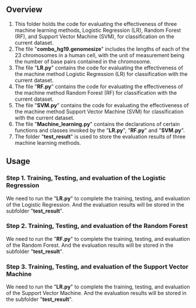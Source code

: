 ## Overview
1. This folder holds the code for evaluating the effectiveness of three machine learning methods, Logistic Regression (LR), Random Forest (RF), and Support Vector Machine (SVM), for classification on the current dataset.  
2. The file "**combo_hg19.genomesize**" includes the lengths of each of the 23 chromosomes in a human cell, with the unit of measurement being the number of base pairs contained in the chromosome.
3. The file "**LR.py**" contains the code for evaluating the effectiveness of the machine method Logistic Regression (LR) for classification with the current dataset.
4. The file "**RF.py**" contains the code for evaluating the effectiveness of the machine method Random Forest (RF) for classification with the current dataset.
5. The file "**SVM.py**" contains the code for evaluating the effectiveness of the machine method Support Vector Machine (SVM) for classification with the current dataset.
6. The file "**Machine_learning.py**" contains the declarations of certain functions and classes invoked by the "**LR.py**", "**RF.py**" and "**SVM.py**".
7. The folder "**test_result**" is used to store the evaluation results of three machine learning methods.

## Usage 
### Step 1. Training, Testing, and evaluation of the Logistic Regression
We need to run the "**LR.py**" to complete the training, testing, and evaluation of the Logistic Regression. And the evaluation results will be stored in the subfolder "**test_result**".
### Step 2. Training, Testing, and evaluation of the Random Forest
We need to run the "**RF.py**" to complete the training, testing, and evaluation of the Random Forest. And the evaluation results will be stored in the subfolder "**test_result**".
### Step 3. Training, Testing, and evaluation of the Support Vector Machine
We need to run the "**LR.py**" to complete the training, testing, and evaluation of the Support Vector Machine. And the evaluation results will be stored in the subfolder "**test_result**".
